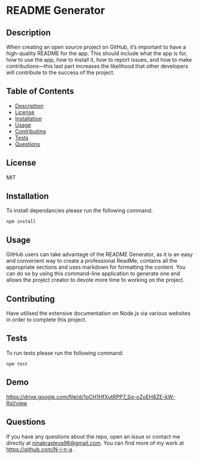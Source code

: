 # README Generator

  ## Description
  When creating an open source project on GitHub, it’s important to have a high-quality README for the app. This should include what the app is for, how to use the app, how to install it, how to report issues, and how to make contributions—this last part increases the likelihood that other developers will contribute to the success of the project. 

  ## Table of Contents
  - [Description](#description)
  - [License](#license)
  - [Installation](#installation)
  - [Usage](#usage)
  - [Contributing](#contributing)
  - [Tests](#tests)
  - [Questions](#questions)

  ## License
  MIT

  ## Installation
  To install dependancies please run the following command: 
  ```
  npm install
  ```

  ## Usage
  GitHub users can take advantage of the README Generator, as it is an easy and convenient way to create a professional ReadMe, contains all the appropriate sections and uses markdown for formatting the content. You can do so by using this command-line application to generate one and allows the project creator to devote more time to working on the project.

  ## Contributing
  Have utilised the extensive documentation on Node.js via various websites in order to complete this project.

  ## Tests
  To run tests please run the following command:
  ```
  npm test
  ```
  
  ## Demo
  https://drive.google.com/file/d/1oCH1HfXutRPP7_Sq-oZoEH8ZE-kW-RsI/view 

  ## Questions
  If you have any questions about the repo, open an issue or contact me directly at ninakrasteva96@gmail.com. 
  You can find more of my work at https://github.com/N-i-n-a .
